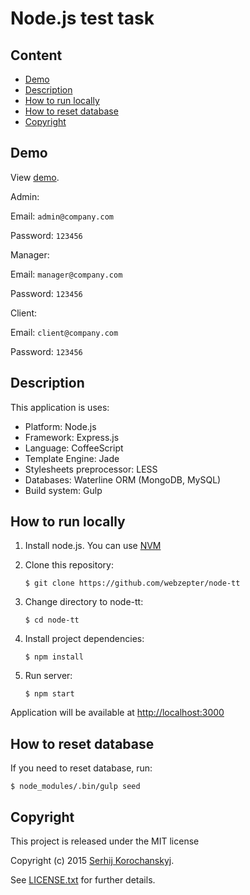 Node.js test task
=========

Content
---

- [Demo](#demo)
- [Description](#description)
- [How to run locally](#how-to-run-locally)
- [How to reset database](#how-to-reset-database)
- [Copyright](#copyright)

## Demo

View [demo](https://node-tt.herokuapp.com).

Admin:

Email: ```admin@company.com```

Password: ```123456```

Manager:

Email: ```manager@company.com```

Password: ```123456```

Client:

Email: ```client@company.com```

Password: ```123456```


## Description

This application is uses:

- Platform: Node.js
- Framework: Express.js
- Language: CoffeeScript
- Template Engine: Jade
- Stylesheets preprocessor: LESS
- Databases: Waterline ORM (MongoDB, MySQL)
- Build system: Gulp

## How to run locally

1. Install node.js. You can use [NVM](https://github.com/creationix/nvm)

2. Clone this repository:

    ```
    $ git clone https://github.com/webzepter/node-tt
    ```
3. Change directory to node-tt:

    ```
    $ cd node-tt
    ```
4. Install project dependencies:

    ```
    $ npm install
    ```
5. Run server:

    ```
    $ npm start
    ```

Application will be available at [http://localhost:3000](http://localhost:3000)


## How to reset database

If you need to reset database, run:

```
$ node_modules/.bin/gulp seed
```

## Copyright

This project is released under the MIT license

Copyright (c) 2015 [Serhij Korochanskyj](https://github.com/webzepter).

See [LICENSE.txt](https://github.com/webzepter/node-tt/blob/master/LICENSE.txt) for further details.
